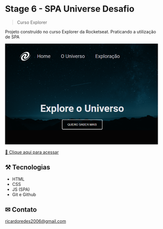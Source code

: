 # Stage 6 - SPA Universe Desafio

>Curso Explorer


Projeto construído no curso Explorer da Rocketseat. 
Praticando a utilização de SPA

![preview](./.github/preview.png)



[ 🔗 Clique aqui para acessar](spa-universe-liard.vercel.app/)


## ⚒ Tecnologias

  - HTML 
  - CSS 
  - JS (SPA)
  - Git e Github

## ✉ Contato

ricardoredes2006@gmail.com